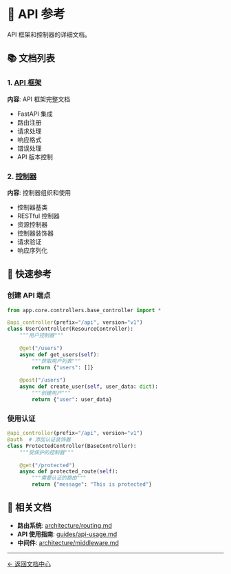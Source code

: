 # 🔌 API 参考

API 框架和控制器的详细文档。

## 📚 文档列表

### 1. [API 框架](framework.md)
**内容**: API 框架完整文档
- FastAPI 集成
- 路由注册
- 请求处理
- 响应格式
- 错误处理
- API 版本控制

### 2. [控制器](controllers.md)
**内容**: 控制器组织和使用
- 控制器基类
- RESTful 控制器
- 资源控制器
- 控制器装饰器
- 请求验证
- 响应序列化

## 🎯 快速参考

### 创建 API 端点

```python
from app.core.controllers.base_controller import *

@api_controller(prefix="/api", version="v1")
class UserController(ResourceController):
    """用户控制器"""
    
    @get("/users")
    async def get_users(self):
        """获取用户列表"""
        return {"users": []}
    
    @post("/users")
    async def create_user(self, user_data: dict):
        """创建用户"""
        return {"user": user_data}
```

### 使用认证

```python
@api_controller(prefix="/api", version="v1")
@auth  # 添加认证装饰器
class ProtectedController(BaseController):
    """受保护的控制器"""
    
    @get("/protected")
    async def protected_route(self):
        """需要认证的路由"""
        return {"message": "This is protected"}
```

## 📖 相关文档

- **路由系统**: [architecture/routing.md](../architecture/routing.md)
- **API 使用指南**: [guides/api-usage.md](../guides/api-usage.md)
- **中间件**: [architecture/middleware.md](../architecture/middleware.md)

---

[← 返回文档中心](../README.md)

